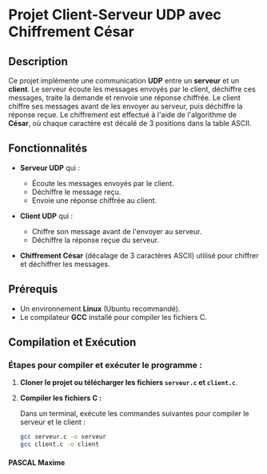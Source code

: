 # Projet Client-Serveur UDP avec Chiffrement César

## Description

Ce projet implémente une communication **UDP** entre un **serveur** et un **client**. Le serveur écoute les messages envoyés par le client, déchiffre ces messages, traite la demande et renvoie une réponse chiffrée. Le client chiffre ses messages avant de les envoyer au serveur, puis déchiffre la réponse reçue. Le chiffrement est effectué à l'aide de l'algorithme de **César**, où chaque caractère est décalé de 3 positions dans la table ASCII.

## Fonctionnalités

- **Serveur UDP** qui :
  - Écoute les messages envoyés par le client.
  - Déchiffre le message reçu.
  - Envoie une réponse chiffrée au client.
  
- **Client UDP** qui :
  - Chiffre son message avant de l'envoyer au serveur.
  - Déchiffre la réponse reçue du serveur.

- **Chiffrement César** (décalage de 3 caractères ASCII) utilisé pour chiffrer et déchiffrer les messages.

## Prérequis

- Un environnement **Linux** (Ubuntu recommandé).
- Le compilateur **GCC** installé pour compiler les fichiers C.

## Compilation et Exécution

### Étapes pour compiler et exécuter le programme :

1. **Cloner le projet ou télécharger les fichiers `serveur.c` et `client.c`**.

2. **Compiler les fichiers C :**

   Dans un terminal, exécute les commandes suivantes pour compiler le serveur et le client :

   ```bash
   gcc serveur.c -o serveur
   gcc client.c -o client

#### PASCAL Maxime